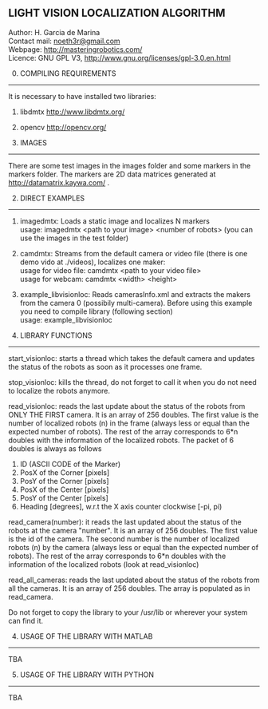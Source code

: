 LIGHT VISION LOCALIZATION ALGORITHM
--------------------------------------------------------------

Author: H. Garcia de Marina  
Contact mail: noeth3r@gmail.com  
Webpage: http://masteringrobotics.com/  
Licence: GNU GPL V3, http://www.gnu.org/licenses/gpl-3.0.en.html

0. COMPILING REQUIREMENTS
-------------------------
It is necessary to have installed two libraries:  
1. libdmtx http://www.libdmtx.org/  
2. opencv  http://opencv.org/


1. IMAGES
---------

There are some test images in the images folder and some markers 
in the markers folder. The markers are 2D data matrices generated
at http://datamatrix.kaywa.com/ .

2. DIRECT EXAMPLES
------------------

1. imagedmtx: Loads a static image and localizes N markers  
usage: imagedmtx \<path to your image\> \<number of robots\> (you can use the images in the test folder)

2. camdmtx: Streams from the default camera or video file (there is one demo vido at ./videos), localizes one maker:  
usage for video file: camdmtx \<path to your video file\>  
usage for webcam: camdmtx \<width\> \<height\>

3. example_libvisionloc: Reads camerasInfo.xml and extracts the makers from the
camera 0 (possibily multi-camera). Before using this example you need to compile  library (following section)  
usage: example_libvisionloc


3. LIBRARY FUNCTIONS
-------------------------

start_visionloc: starts a thread which takes the default camera and 
updates the status of the robots as soon as it processes one frame.

stop_visionloc: kills the thread, do not forget to call it when you
do not need to localize the robots anymore.

read_visionloc: reads the last update about the status of the robots from 
ONLY THE FIRST camera. It is an array of 256 doubles. The first value is the number of localized robots (n) in the frame (always less or equal than the expected number of robots). The rest of the array corresponds to 6*n doubles with the information of the localized robots. The packet of 6 doubles is always as follows

1. ID (ASCII CODE of the Marker)
2. PosX of the Corner [pixels]
3. PosY of the Corner [pixels]
4. PosX of the Center [pixels]
5. PosY of the Center [pixels]
6. Heading [degrees], w.r.t the X axis counter clockwise [-pi, pi)

read_camera(number): it reads the last updated about the status of the robots at
the camera "number". It is an array of 256 doubles. The first value is the id of the camera. The second number is the number of localized robots (n) by the camera (always less or equal than the expected number of robots). The rest of the array corresponds to 6*n doubles with the information of the localized robots (look at read_visionloc)

read_all_cameras: reads the last updated about the status of the robots from
all the cameras. It is an array of 256 doubles. The array is populated as in read_camera.

Do not forget to copy the library to your /usr/lib or wherever your
system can find it.


4. USAGE OF THE LIBRARY WITH MATLAB
------------------------------
TBA

5. USAGE OF THE LIBRARY WITH PYTHON
-----------------------------------
TBA
